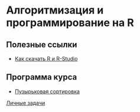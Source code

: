 # Алгоритмизация и программирование на R

## Полезные ссылки
- [Как скачать R и R-Studio](https://cran.r-project.org/bin/windows/base/)

## Программа курса

- [Пузырьковая сортировка](7_пузырьковая_сортировка.md)


[Личные задачи]()
